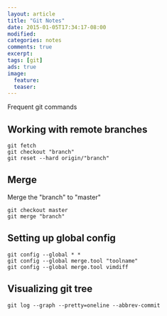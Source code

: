 ```yaml
---
layout: article
title: "Git Notes"
date: 2015-01-05T17:34:17-08:00
modified:
categories: notes
comments: true
excerpt:
tags: [git]
ads: true
image:
  feature:
  teaser:
---
```


Frequent git commands

## Working with remote branches

~~~
git fetch
git checkout "branch"
git reset --hard origin/"branch"
~~~

## Merge

Merge the "branch" to "master"

~~~
git checkout master
git merge "branch"
~~~

## Setting up global config

~~~
git config --global * *
git config --global merge.tool "toolname"
git config --global merge.tool vimdiff 
~~~

## Visualizing git tree

~~~
git log --graph --pretty=oneline --abbrev-commit
~~~
